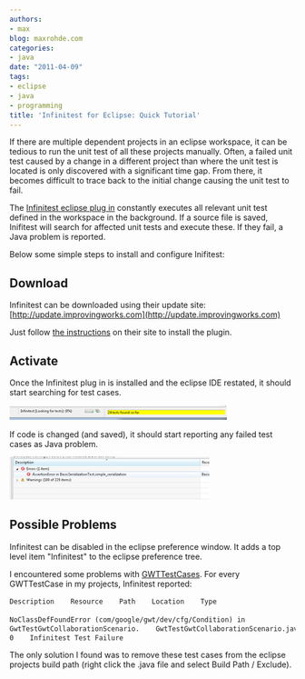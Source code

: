 ```yaml
---
authors:
- max
blog: maxrohde.com
categories:
- java
date: "2011-04-09"
tags:
- eclipse
- java
- programming
title: 'Infinitest for Eclipse: Quick Tutorial'
---
```


If there are multiple dependent projects in an eclipse workspace, it can be tedious to run the unit test of all these projects manually. Often, a failed unit test caused by a change in a different project than where the unit test is located is only discovered with a significant time gap. From there, it becomes difficult to trace back to the initial change causing the unit test to fail.

The [Infinitest eclipse plug in](http://improvingworks.com/products/infinitest/) constantly executes all relevant unit test defined in the workspace in the background. If a source file is saved, Inifitest will search for affected unit tests and execute these. If they fail, a Java problem is reported.

Below some simple steps to install and configure Inifitest:

## Download

Infinitest can be downloaded using their update site: [http://update.improvingworks.com](http://update.improvingworks.com)

Just follow [the instructions](http://improvingworks.com/products/infinitest/eclipse/) on their site to install the plugin.

## Activate

Once the Infinitest plug in is installed and the eclipse IDE restated, it should start searching for test cases.

![](images/040911_0517_infinitestf1.png)

If code is changed (and saved), it should start reporting any failed test cases as Java problem.

![](images/040911_0517_infinitestf2.png)

## Possible Problems

Infinitest can be disabled in the eclipse preference window. It adds a top level item "Infinitest" to the eclipse preference tree.

I encountered some problems with [GWTTestCases](http://google-web-toolkit.googlecode.com/svn/javadoc/2.2/com/google/gwt/junit/client/GWTTestCase.html). For every GWTTestCase in my projects, Infinitest reported:

```
Description    Resource    Path    Location    Type

NoClassDefFoundError (com/google/gwt/dev/cfg/Condition) in GwtTestGwtCollaborationScenario.    GwtTestGwtCollaborationScenario.java    /nxServerGwt/src/test/java/nx/servergwt/tests/hosted    line 0    Infinitest Test Failure
```

The only solution I found was to remove these test cases from the eclipse projects build path (right click the .java file and select Build Path / Exclude).
